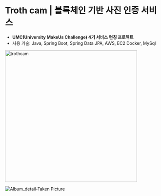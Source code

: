 # Troth cam  |  블록체인 기반 사진 인증 서비스
- **UMC(University MakeUs Challenge) 4기 서비스 런칭 프로젝트**   
- 사용 기술: Java, Spring Boot, Spring Data JPA, AWS, EC2 Docker, MySql   
<img width="432" alt="trothcam" src="https://github.com/juhee-dev/TrothCam_Server/assets/56381189/23e461ff-9574-440f-b3a9-43285c8ee09d">   

![Album_detail-Taken Picture](https://github.com/juhee-dev/TrothCam_Server/assets/56381189/b8481ac9-2c99-4e2a-9627-3f72f85f57d1)
